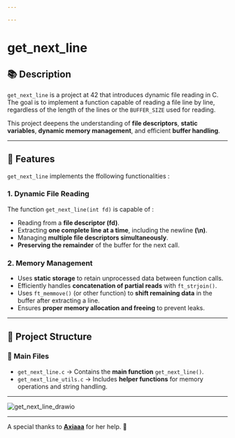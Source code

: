```yaml
---

---
```


# get_next_line

## 📚 Description

`get_next_line` is a project at 42 that introduces dynamic file reading in C. The goal is to implement a function capable of reading a file line by line, regardless of the length of the lines or the `BUFFER_SIZE` used for reading.

This project deepens the understanding of **file descriptors**, **static variables**, **dynamic memory management**, and efficient **buffer handling**.

---

## 🚀 Features

`get_next_line` implements the ffollowing functionalities :

### 1. **Dynamic File Reading**
The function `get_next_line(int fd)` is capable of :
- Reading from a **file descriptor (fd)**.
- Extracting **one complete line at a time**, including the newline **(\n)**.
- Managing **multiple file descriptors simultaneously**.
- **Preserving the remainder** of the buffer for the next call.

### 2. **Memory Management**
- Uses **static storage** to retain unprocessed data between function calls.
- Efficiently handles **concatenation of partial reads** with `ft_strjoin()`.
- Uses `ft_memmove()` (or other function) to **shift remaining data** in the buffer after extracting a line.
- Ensures **proper memory allocation and freeing** to prevent leaks.

---

## 📂 Project Structure

### 📝 Main Files
- `get_next_line.c` → Contains the **main function** `get_next_line()`.
- `get_next_line_utils.c` → Includes **helper functions** for memory operations and string handling.

---

![get_next_line_drawio](https://github.com/user-attachments/assets/463c5b55-ac41-499e-8d0e-7cd3d1901576)

---

A special thanks to [**Axiaaa**](https://github.com/Axiaaa) for her help. 🙏
